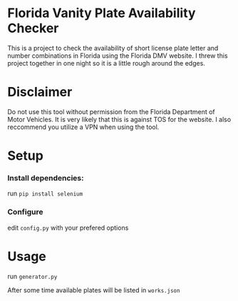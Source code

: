 
# Florida Vanity Plate Availability Checker

This is a project to check the availability of short license plate letter and number combinations in Florida using the Florida DMV website. I threw this project together in one night so it is a little rough around the edges. 

# Disclaimer
Do not use this tool without permission from the Florida Department of Motor Vehicles. It is very likely that this is against TOS for the website. I also reccommend you utilize a VPN when using the tool. 

# Setup

### Install dependencies:
run ` pip install selenium
 `

### Configure
edit ` config.py ` with your prefered options

# Usage
run `generator.py`

After some time available plates will be listed in ` works.json `





